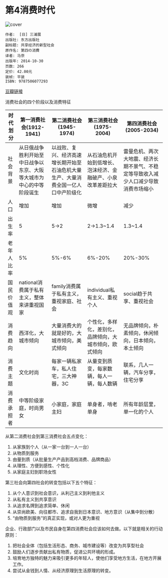 # 第4消费时代
![cover](https://img3.doubanio.com/lpic/s29405075.jpg)

    作者:  [日] 三浦展 
    出版社: 东方出版社
    副标题: 共享经济的新型社会
    原作名: 第四の消費
    译者: 马奈 
    出版年: 2014-10-30
    页数: 266
    定价: 42.00元
    装帧: 平装
    ISBN: 9787506077293

[豆瓣链接](https://book.douban.com/subject/26201890/)

消费社会的四个阶段以及消费特征

| 时代划分 | 第一消费社会(1912-1941) | 第二消费社会(1945-1974) | 第三消费社会(1975-2004) | 第四消费社会(2005-2034) |
| --- | --- | --- | --- | --- |
| 社会背景 | 从日俄战争胜利开始至中日战争以东京、大阪等大城市为中心的中等阶段诞生 | 以战败、复兴、经济高速增长期开始至石油危机大量生产、大量消费全国一亿人口中产阶级化 | 从石油危机开始到低增长、泡沫经济、金融破产、小泉改革差距拉大 | 雷曼危机、两次大地震、经济长期不景气、不稳定等导致收入减少人口减少导致消费市场缩小 |
| 人口 | 增加 | 增加 | 微增 | 减少 |
| 出生率 | 5 | 5->2 | 2->1.3~1.4 | 1.3~1.4 |
| 老年人比率 | 5% | 5%-6% | 6%-20% | 20%-30% |
| 国民价值观 | national消费属于私有主义，整体来讲重视国家 | family消费属于私有主义，重视家庭、社会 | individual私有主义、重视个人 | social趋于共享、重视社会 |
| 消费趋向 | 西洋化，大城市倾向 | 大量消费大的就是好的，大城市倾向，美式倾向 | 个性化，多样化，差别化，品牌倾向，大城市倾向，欧式倾向 | 无品牌倾向，朴素倾向，休闲倾向，日本倾向，本土倾向 |
| 消费主题 | 文化时尚 | 每家一辆私家车，私人住宅，三大神器，3C | 从量变到质变，每家数辆，每人一辆，每人数辆 | 联系，几人一辆，汽车分享，住宅分享 |
| 消费承担者 | 中等阶级家庭，时尚男女 | 小家庭，家庭主妇 | 单身者，啃老单身 | 所有年龄层里，单一化的个人 |

从第二消费社会到第三消费社会五点变化：

1. 从家族到个人（从一家一台到一人一台）
1. 从物质到服务
1. 由量到质（从批量生产产品到高档消费、品牌商品）
1. 从理性、方便到感性、个性化
1. 从家庭主妇到职场女性

第三社会向第四社会的转变包括以下五个特征：

1. 从个人意识到社会意识，从利己主义到利他主义
1. 从私有主义到共享意识
1. 从追求名牌到追求简单、休闲
1. 从崇尚欧美、向往都市、追求自我到日本意识、地方意识（从集中到分散）
1. “由物质到服务”的真正实现，或对人更为重视

企业、行政部门以及市民自身在第四消费社会应该如何去做。以下就是相关的行动原则：

1. 把社会全体（包括生活形态、商务、城市建设等）改变为共享型社会
1. 鼓励人们逐步贡献出私有物质，促进公共环境的形成。
1. 培育地方独特的魅力来吸引更多的年轻人，使他们享受地方生活，在地方开展工作。
1. 尝试从金钱到人情、从经济原理到生活原理的转变。
